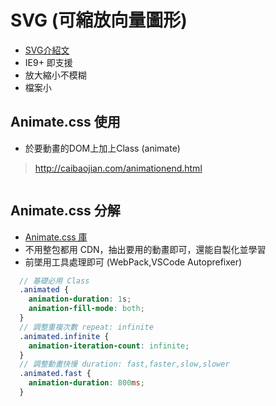 # SVG (可縮放向量圖形)
- [SVG介紹文](https://bit.ly/2Ovthje)
- IE9+ 即支援
- 放大縮小不模糊
- 檔案小

## Animate.css 使用
- 於要動畫的DOM上加上Class (animate)
> http://caibaojian.com/animationend.html
```scss
```

## Animate.css 分解
- [Animate.css 庫](https://daneden.github.io/animate.css/)
- 不用整包都用 CDN，抽出要用的動畫即可，還能自製化並學習
- 前墜用工具處理即可 (WebPack,VSCode Autoprefixer)
```scss
  // 基礎必用 Class
  .animated {
    animation-duration: 1s;
    animation-fill-mode: both;
  }
  // 調整重複次數 repeat: infinite
  .animated.infinite {
    animation-iteration-count: infinite;
  }
  // 調整動畫快慢 duration: fast,faster,slow,slower
  .animated.fast {
    animation-duration: 800ms;
  }
```